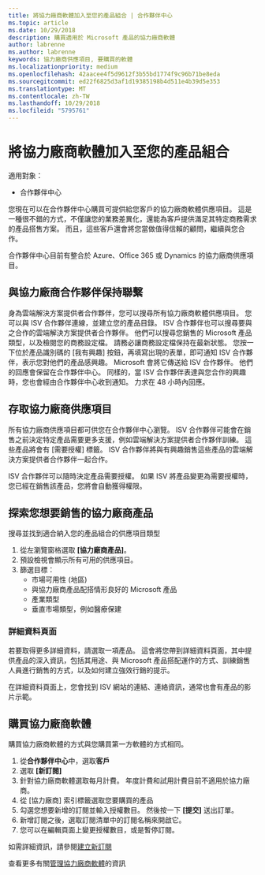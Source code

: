 ```yaml
---
title: 將協力廠商軟體加入至您的產品組合 | 合作夥伴中心
ms.topic: article
ms.date: 10/29/2018
description: 購買適用於 Microsoft 產品的協力廠商軟體
author: labrenne
ms.author: labrenne
keywords: 協力廠商供應項目, 要購買的軟體
ms.localizationpriority: medium
ms.openlocfilehash: 42aacee4f5d9612f3b55bd1774f9c96b71be8eda
ms.sourcegitcommit: ed22f6825d3af1d19385198b4d511e4b39d5e353
ms.translationtype: MT
ms.contentlocale: zh-TW
ms.lasthandoff: 10/29/2018
ms.locfileid: "5795761"
---
```

# <a name="add-third-party-software-to-your-portfolio"></a>將協力廠商軟體加入至您的產品組合

適用對象：

- 合作夥伴中心

您現在可以在合作夥伴中心購買可提供給您客戶的協力廠商軟體供應項目。 這是一種很不錯的方式，不僅讓您的業務差異化，還能為客戶提供滿足其特定商務需求的產品搭售方案。 而且，這些客戶還會將您當做值得信賴的顧問，繼續與您合作。

合作夥伴中心目前有整合於 Azure、Office 365 或 Dynamics 的協力廠商供應項目。 

## <a name="connect-with-third-party-partners"></a>與協力廠商合作夥伴保持聯繫
 
身為雲端解決方案提供者合作夥伴，您可以搜尋所有協力廠商軟體供應項目。 您可以與 ISV 合作夥伴連線，並建立您的產品目錄。 ISV 合作夥伴也可以搜尋要與之合作的雲端解決方案提供者合作夥伴。 他們可以搜尋您銷售的 Microsoft 產品類型，以及檢閱您的商務設定檔。 請務必讓商務設定檔保持在最新狀態。 您按一下位於產品識別碼的 [我有興趣] 按鈕，再填寫出現的表單，即可通知 ISV 合作夥伴，表示您對他們的產品感興趣。 Microsoft 會將它傳送給 ISV 合作夥伴。 他們的回應會保留在合作夥伴中心。 同樣的，當 ISV 合作夥伴表達與您合作的興趣時，您也會經由合作夥伴中心收到通知。 力求在 48 小時內回應。

## <a name="access-to-third-party-offers"></a>存取協力廠商供應項目

所有協力廠商供應項目都可供您在合作夥伴中心瀏覽。 ISV 合作夥伴可能會在銷售之前決定特定產品需要更多支援，例如雲端解決方案提供者合作夥伴訓練。 這些產品將會有 [需要授權] 標籤。 ISV 合作夥伴將與有興趣銷售這些產品的雲端解決方案提供者合作夥伴一起合作。 

ISV 合作夥伴可以隨時決定產品需要授權。 如果 ISV 將產品變更為需要授權時，您已經在銷售該產品，您將會自動獲得權限。

## <a name="discover-third-party-products-you-want-to-sell"></a>探索您想要銷售的協力廠商產品

搜尋並找到適合納入您的產品組合的供應項目類型 

1. 從左瀏覽窗格選取 **\[協力廠商產品\]**。
2. 預設檢視會顯示所有可用的供應項目。
3. 篩選目標：
    - 市場可用性 (地區)
    - 與協力廠商產品配搭情形良好的 Microsoft 產品
    - 產業類型
    - 垂直市場類型，例如醫療保建

### <a name="the-details-page"></a>詳細資料頁面

若要取得更多詳細資料，請選取一項產品。 這會將您帶到詳細資料頁面，其中提供產品的深入資訊，包括其用途、與 Microsoft 產品搭配運作的方式、訓練銷售人員進行銷售的方式，以及如何建立強效行銷的提示。

在詳細資料頁面上，您會找到 ISV 網站的連結、連絡資訊，通常也會有產品的影片示範。 

## <a name="purchase-the-third-party-software"></a>購買協力廠商軟體

購買協力廠商軟體的方式與您購買第一方軟體的方式相同。 

1. 從**合作夥伴中心**中，選取**客戶**
2. 選取 **\[新訂閱\]**
3. 針對協力廠商軟體選取每月計費。 年度計費和試用計費目前不適用於協力廠商。
4. 從 \[協力廠商\] 索引標籤選取您要購買的產品
5. 勾選您想要新增的訂閱並輸入授權數目。 然後按一下 **\[提交\]** 送出訂單。
6. 新增訂閱之後，選取訂閱清單中的訂閱名稱來開啟它。
7. 您可以在編輯頁面上變更授權數目，或是暫停訂閱。

如需詳細資訊，請參閱[建立新訂閱](create-a-new-subscription.md)

查看更多有關[管理協力廠商軟體](third-party-help.md)的資訊  